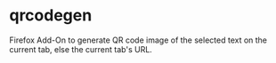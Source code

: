 # qrcodegen
Firefox Add-On to generate QR code image of the selected text on the current tab, else the current tab's URL.